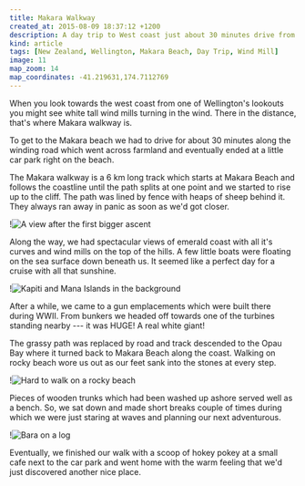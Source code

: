 ```yaml
---
title: Makara Walkway
created_at: 2015-08-09 18:37:12 +1200
description: A day trip to West coast just about 30 minutes drive from Wellington with wind mills and nice views.
kind: article
tags: [New Zealand, Wellington, Makara Beach, Day Trip, Wind Mill]
image: 11
map_zoom: 14
map_coordinates: -41.219631,174.7112769
---
```


When you look towards the west coast from one of Wellington's lookouts you might see white tall wind mills turning in the wind. There in the distance, that's where Makara walkway is.

To get to the Makara beach we had to drive for about 30 minutes along the winding road which went across farmland and eventually ended at a little car park right on the beach.

The Makara walkway is a 6 km long track which starts at Makara Beach and follows the coastline until the path splits at one point and we started to rise up to the cliff. The path was lined by fence with heaps of sheep behind it. They always ran away in panic as soon as we'd got closer.

!![A view after the first bigger ascent](7)

Along the way, we had spectacular views of emerald coast with all it's curves and wind mills on the top of the hills. A few little boats were floating on the sea surface down beneath us. It seemed like a perfect day for a cruise with all that sunshine.

!![Kapiti and Mana Islands in the background](10)

After a while, we came to a gun emplacements which were built there during WWII. From bunkers we headed off towards one of the turbines standing nearby --- it was HUGE! A real white giant!

The grassy path was replaced by road and track descended to the Opau Bay where it turned back to Makara Beach along the coast. Walking on rocky beach wore us out as our feet sank into the stones at every step.

!![Hard to walk on a rocky beach](16)

Pieces of wooden trunks which had been washed up ashore served well as a bench. So, we sat down and made short breaks couple of times during which we were just staring at waves and planning our next adventurous.

!![Bara on a log](1)

Eventually, we finished our walk with a scoop of hokey pokey at a small cafe next to the car park and went home with the warm feeling that we'd just discovered another nice place.

